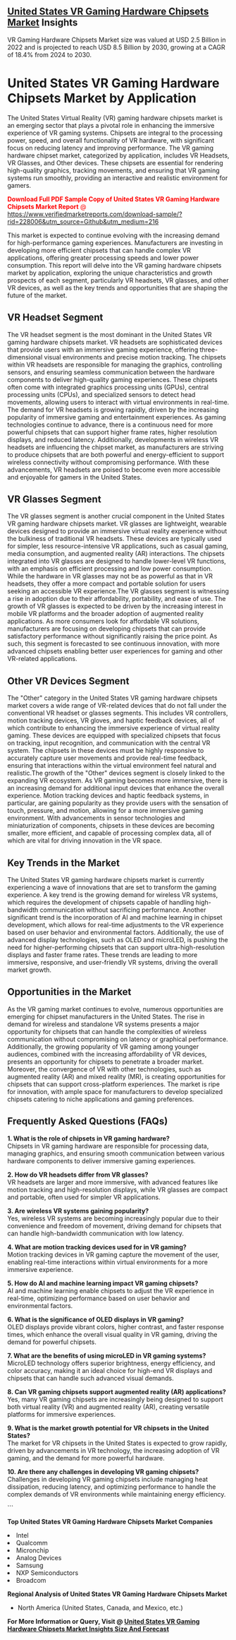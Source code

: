 <h2><a href="https://www.verifiedmarketreports.com/download-sample/?rid=228006&amp;utm_source=Github&amp;utm_medium=216" target="_blank">United States VR Gaming Hardware Chipsets Market</a> Insights</h2><p>VR Gaming Hardware Chipsets Market size was valued at USD 2.5 Billion in 2022 and is projected to reach USD 8.5 Billion by 2030, growing at a CAGR of 18.4% from 2024 to 2030.</p><p><h1>United States VR Gaming Hardware Chipsets Market by Application</h1><p>The United States Virtual Reality (VR) gaming hardware chipsets market is an emerging sector that plays a pivotal role in enhancing the immersive experience of VR gaming systems. Chipsets are integral to the processing power, speed, and overall functionality of VR hardware, with significant focus on reducing latency and improving performance. The VR gaming hardware chipset market, categorized by application, includes VR Headsets, VR Glasses, and Other devices. These chipsets are essential for rendering high-quality graphics, tracking movements, and ensuring that VR gaming systems run smoothly, providing an interactive and realistic environment for gamers. <p><span class=""><span style="color: #ff0000;"><strong>Download Full PDF Sample Copy of United States VR Gaming Hardware Chipsets Market Report</strong> @ </span><a href="https://www.verifiedmarketreports.com/download-sample/?rid=228006&amp;utm_source=Github&amp;utm_medium=216" target="_blank">https://www.verifiedmarketreports.com/download-sample/?rid=228006&amp;utm_source=Github&amp;utm_medium=216</a></span></p>This market is expected to continue evolving with the increasing demand for high-performance gaming experiences. Manufacturers are investing in developing more efficient chipsets that can handle complex VR applications, offering greater processing speeds and lower power consumption. This report will delve into the VR gaming hardware chipsets market by application, exploring the unique characteristics and growth prospects of each segment, particularly VR headsets, VR glasses, and other VR devices, as well as the key trends and opportunities that are shaping the future of the market.</p><h2>VR Headset Segment</h2><p>The VR headset segment is the most dominant in the United States VR gaming hardware chipsets market. VR headsets are sophisticated devices that provide users with an immersive gaming experience, offering three-dimensional visual environments and precise motion tracking. The chipsets within VR headsets are responsible for managing the graphics, controlling sensors, and ensuring seamless communication between the hardware components to deliver high-quality gaming experiences. These chipsets often come with integrated graphics processing units (GPUs), central processing units (CPUs), and specialized sensors to detect head movements, allowing users to interact with virtual environments in real-time. The demand for VR headsets is growing rapidly, driven by the increasing popularity of immersive gaming and entertainment experiences. As gaming technologies continue to advance, there is a continuous need for more powerful chipsets that can support higher frame rates, higher resolution displays, and reduced latency. Additionally, developments in wireless VR headsets are influencing the chipset market, as manufacturers are striving to produce chipsets that are both powerful and energy-efficient to support wireless connectivity without compromising performance. With these advancements, VR headsets are poised to become even more accessible and enjoyable for gamers in the United States.</p><h2>VR Glasses Segment</h2><p>The VR glasses segment is another crucial component in the United States VR gaming hardware chipsets market. VR glasses are lightweight, wearable devices designed to provide an immersive virtual reality experience without the bulkiness of traditional VR headsets. These devices are typically used for simpler, less resource-intensive VR applications, such as casual gaming, media consumption, and augmented reality (AR) interactions. The chipsets integrated into VR glasses are designed to handle lower-level VR functions, with an emphasis on efficient processing and low power consumption. While the hardware in VR glasses may not be as powerful as that in VR headsets, they offer a more compact and portable solution for users seeking an accessible VR experience.The VR glasses segment is witnessing a rise in adoption due to their affordability, portability, and ease of use. The growth of VR glasses is expected to be driven by the increasing interest in mobile VR platforms and the broader adoption of augmented reality applications. As more consumers look for affordable VR solutions, manufacturers are focusing on developing chipsets that can provide satisfactory performance without significantly raising the price point. As such, this segment is forecasted to see continuous innovation, with more advanced chipsets enabling better user experiences for gaming and other VR-related applications.</p><h2>Other VR Devices Segment</h2><p>The "Other" category in the United States VR gaming hardware chipsets market covers a wide range of VR-related devices that do not fall under the conventional VR headset or glasses segments. This includes VR controllers, motion tracking devices, VR gloves, and haptic feedback devices, all of which contribute to enhancing the immersive experience of virtual reality gaming. These devices are equipped with specialized chipsets that focus on tracking, input recognition, and communication with the central VR system. The chipsets in these devices must be highly responsive to accurately capture user movements and provide real-time feedback, ensuring that interactions within the virtual environment feel natural and realistic.The growth of the "Other" devices segment is closely linked to the expanding VR ecosystem. As VR gaming becomes more immersive, there is an increasing demand for additional input devices that enhance the overall experience. Motion tracking devices and haptic feedback systems, in particular, are gaining popularity as they provide users with the sensation of touch, pressure, and motion, allowing for a more immersive gaming environment. With advancements in sensor technologies and miniaturization of components, chipsets in these devices are becoming smaller, more efficient, and capable of processing complex data, all of which are vital for driving innovation in the VR space.</p><h2>Key Trends in the Market</h2><p>The United States VR gaming hardware chipsets market is currently experiencing a wave of innovations that are set to transform the gaming experience. A key trend is the growing demand for wireless VR systems, which requires the development of chipsets capable of handling high-bandwidth communication without sacrificing performance. Another significant trend is the incorporation of AI and machine learning in chipset development, which allows for real-time adjustments to the VR experience based on user behavior and environmental factors. Additionally, the use of advanced display technologies, such as OLED and microLED, is pushing the need for higher-performing chipsets that can support ultra-high-resolution displays and faster frame rates. These trends are leading to more immersive, responsive, and user-friendly VR systems, driving the overall market growth.</p><h2>Opportunities in the Market</h2><p>As the VR gaming market continues to evolve, numerous opportunities are emerging for chipset manufacturers in the United States. The rise in demand for wireless and standalone VR systems presents a major opportunity for chipsets that can handle the complexities of wireless communication without compromising on latency or graphical performance. Additionally, the growing popularity of VR gaming among younger audiences, combined with the increasing affordability of VR devices, presents an opportunity for chipsets to penetrate a broader market. Moreover, the convergence of VR with other technologies, such as augmented reality (AR) and mixed reality (MR), is creating opportunities for chipsets that can support cross-platform experiences. The market is ripe for innovation, with ample space for manufacturers to develop specialized chipsets catering to niche applications and gaming preferences.</p><h2>Frequently Asked Questions (FAQs)</h2><p><strong>1. What is the role of chipsets in VR gaming hardware?</strong><br>Chipsets in VR gaming hardware are responsible for processing data, managing graphics, and ensuring smooth communication between various hardware components to deliver immersive gaming experiences.</p><p><strong>2. How do VR headsets differ from VR glasses?</strong><br>VR headsets are larger and more immersive, with advanced features like motion tracking and high-resolution displays, while VR glasses are compact and portable, often used for simpler VR applications.</p><p><strong>3. Are wireless VR systems gaining popularity?</strong><br>Yes, wireless VR systems are becoming increasingly popular due to their convenience and freedom of movement, driving demand for chipsets that can handle high-bandwidth communication with low latency.</p><p><strong>4. What are motion tracking devices used for in VR gaming?</strong><br>Motion tracking devices in VR gaming capture the movement of the user, enabling real-time interactions within virtual environments for a more immersive experience.</p><p><strong>5. How do AI and machine learning impact VR gaming chipsets?</strong><br>AI and machine learning enable chipsets to adjust the VR experience in real-time, optimizing performance based on user behavior and environmental factors.</p><p><strong>6. What is the significance of OLED displays in VR gaming?</strong><br>OLED displays provide vibrant colors, higher contrast, and faster response times, which enhance the overall visual quality in VR gaming, driving the demand for powerful chipsets.</p><p><strong>7. What are the benefits of using microLED in VR gaming systems?</strong><br>MicroLED technology offers superior brightness, energy efficiency, and color accuracy, making it an ideal choice for high-end VR displays and chipsets that can handle such advanced visual demands.</p><p><strong>8. Can VR gaming chipsets support augmented reality (AR) applications?</strong><br>Yes, many VR gaming chipsets are increasingly being designed to support both virtual reality (VR) and augmented reality (AR), creating versatile platforms for immersive experiences.</p><p><strong>9. What is the market growth potential for VR chipsets in the United States?</strong><br>The market for VR chipsets in the United States is expected to grow rapidly, driven by advancements in VR technology, the increasing adoption of VR gaming, and the demand for more powerful hardware.</p><p><strong>10. Are there any challenges in developing VR gaming chipsets?</strong><br>Challenges in developing VR gaming chipsets include managing heat dissipation, reducing latency, and optimizing performance to handle the complex demands of VR environments while maintaining energy efficiency.</p>```</p><p><strong>Top United States VR Gaming Hardware Chipsets Market Companies</strong></p><div data-test-id=""><p><li>Intel</li><li> Qualcomm</li><li> Micronchip</li><li> Analog Devices</li><li> Samsung</li><li> NXP Semiconductors</li><li> Broadcom</li></p><div><strong>Regional Analysis of&nbsp;United States VR Gaming Hardware Chipsets Market</strong></div><ul><li dir="ltr"><p dir="ltr">North America&nbsp;(United States, Canada, and Mexico, etc.)</p></li></ul><p><strong>For More Information or Query, Visit @&nbsp;</strong><strong><a href="https://www.verifiedmarketreports.com/product/vr-gaming-hardware-chipsets-market/?utm_source=Github&amp;utm_medium=216" target="_blank">United States VR Gaming Hardware Chipsets Market Insights Size And Forecast</a></strong></p></div>
